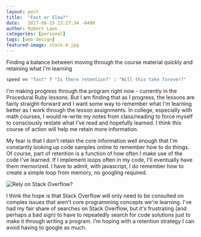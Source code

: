```yaml
---
layout: post
title:  "Fast or Slow?"
date:   2017-08-15 13:27:34 -0400
author: Robert Laws
categories: [personal]
tags: [web-design]
featured-image: stock-4.jpg
---
```

Finding a balance between moving through the course material quickly and retaining what I'm learning<!-- more -->

```ruby
speed == "fast" ? "Is there retention?" : "Will this take forever?"
```

I'm making progress through the program right now - currently in the Procedural Ruby lessons. But I am finding that as I progress, the lessons are fairly straight-forward and I want some way to remember what I'm learning better as I work through the lesson assignments. In college, especially with math courses, I would re-write my notes from class/reading to force myself to consciously restate what I've read and hopefully learned. I think this course of action will help me retain more information.

My fear is that I don't retain the core information well enough that I'm constantly looking up code samples online to remember how to do things. Of course, part of retention is a function of how often I make use of the code I've learned. If I implement loops often in my code, I'll eventually have them memorized. I have to admit, with javascript, I do remember how to create a simple loop from memory, no googling required.

![Rely on Stack Overflow?](http://i1.wp.com/blog.kodable.com/wp-content/uploads/2014/09/StackOverflow.png?resize=600%2C420)

I think the hope is that Stack Overflow will only need to be consulted on complex issues that aren't core programming concepts we're learning. I've had my fair share of searches on Stack Overflow, but it's frustrating (and perhaps a bad sign) to have to repeatedly search for code solutions just to make it through writing a program. I'm hoping with a retention strategy I can avoid having to google as much.
